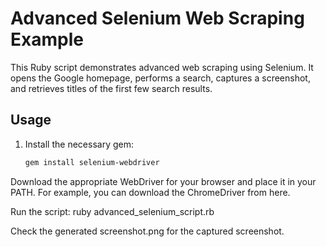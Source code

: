 # Advanced Selenium Web Scraping Example

This Ruby script demonstrates advanced web scraping using Selenium. It opens the Google homepage, performs a search, captures a screenshot, and retrieves titles of the first few search results.

## Usage

1. Install the necessary gem:

   ```bash
   gem install selenium-webdriver

Download the appropriate WebDriver for your browser and place it in your PATH. For example, you can download the ChromeDriver from here.

Run the script:
ruby advanced_selenium_script.rb

Check the generated screenshot.png for the captured screenshot.
